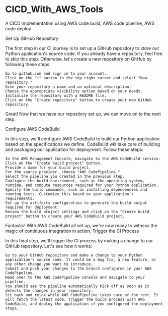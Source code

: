 # CICD_With_AWS_Tools
A CICD implementation using AWS code build, AWS code pipeline, AWS code deploy

Set Up GitHub Repository

The first step in our CI journey is to set up a GitHub repository to store our Python application's source code. If you already have a repository, feel free to skip this step. Otherwise, let's create a new repository on GitHub by following these steps:

    Go to github.com and sign in to your account.
    Click on the "+" button in the top-right corner and select "New repository."
    Give your repository a name and an optional description.
    Choose the appropriate visibility option based on your needs.
    Initialize the repository with a README file.
    Click on the "Create repository" button to create your new GitHub repository.

Great! Now that we have our repository set up, we can move on to the next step.

Configure AWS CodeBuild

In this step, we'll configure AWS CodeBuild to build our Python application based on the specifications we define. CodeBuild will take care of building and packaging our application for deployment. Follow these steps:

    In the AWS Management Console, navigate to the AWS CodeBuild service.
    Click on the "Create build project" button.
    Provide a name for your build project.
    For the source provider, choose "AWS CodePipeline."
    Select the pipeline you created in the previous step.
    Configure the build environment, such as the operating system, runtime, and compute resources required for your Python application.
    Specify the build commands, such as installing dependencies and running tests. Customize this based on your application's requirements.
    Set up the artifacts configuration to generate the build output required for deployment.
    Review the build project settings and click on the "Create build project" button to create your AWS CodeBuild project.

Fantastic! With AWS CodeBuild all set up, we're now ready to witness the magic of continuous integration in action.
Trigger the CI Process

In this final step, we'll trigger the CI process by making a change to our GitHub repository. Let's see how it works:

    Go to your GitHub repository and make a change to your Python application's source code. It could be a bug fix, a new feature, or any other change you want to introduce.
    Commit and push your changes to the branch configured in your AWS CodePipeline.
    Head over to the AWS CodePipeline console and navigate to your pipeline.
    You should see the pipeline automatically kick off as soon as it detects the changes in your repository.
    Sit back and relax while AWS CodePipeline takes care of the rest. It will fetch the latest code, trigger the build process with AWS CodeBuild, and deploy the application if you configured the deployment stage.
